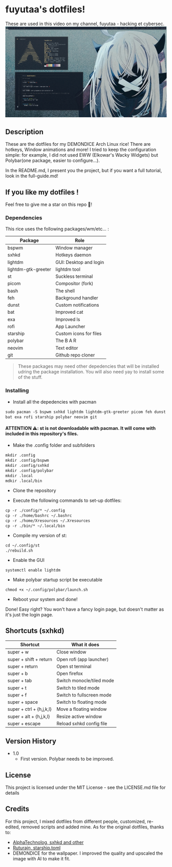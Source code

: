# fuyutaa's dotfiles!

These are used in this video on my channel, fuyutaa - hacking et cybersec.
![rice preview](./PREVIEW-DEMONDICE-RICE-2.png)

## Description

These are the dotfiles for my DEMONDICE Arch Linux rice!
There are hotkeys, Window animations and more!
I tried to keep the configuration simple: for example, I did not used EWW (Elkowar's Wacky Widgets) but Polybar(one package, easier to configure...).

In the README.md, I present you the project, but if you want a full tutorial, look in the full-guide.md!

## If you like my dotfiles !

Feel free to give me a star on this repo 🙂!

### Dependencies

This rice uses the following packages/wm/etc... :

| Package             | Role                    |
| --------------------|-------------------------|
| bspwm               | Window manager          |
| sxhkd               | Hotkeys daemon          |
| lightdm             | GUI: Desktop and login  |
| lightdm-gtk-greeter | lightdm tool            |
| st                  | Suckless terminal       |
| picom               | Compositor (fork)       |
| bash                | The shell               |
| feh                 | Background handler      |
| dunst               | Custom notifications    |
| bat                 | Improved cat            |
| exa                 | Improved ls             |
| rofi                | App Launcher            |
| starship            | Custom icons for files  |
| polybar             | The B A R               |
| neovim              | Text editor             |
| git                 | Github repo cloner      |

> These packages may need other depedencies that will be installed udring the package installation.
> You will also need yay to install some of the stuff.

### Installing
* Install all the depedencies with pacman
```shell
sudo pacman -S bspwm sxhkd lightdm lightdm-gtk-greeter picom feh dunst bat exa rofi starship polybar neovim git
```
#### ATTENTION ⚠️: st is not downloadable with pacman. It will come with included in this repository's files.

* Make the .config folder and subfolders
```shell
mkdir .config
mkdir .config/bspwm
mkdir .config/sxhkd
mkdir .config/polybar
mkdir .local
mdkir .local/bin
```

* Clone the repository

* Execute the following commands to set-up dotfiles:
```shell
cp -r ./config/* ~/.config
cp -r ./home/bashrc ~/.bashrc
cp -r ./home/Xresources ~/.Xresources
cp -r ./bin/* ~/.local/bin
```

* Compile my version of st:
```shell
cd ~/.config/st
./rebuild.sh
```

* Enable the GUI
```shell
systemctl enable lightdm
```

* Make polybar startup script be executable
```shell
chmod +x ~/.config/polybar/launch.sh
```

* Reboot your system and done!

Done! Easy right?
You won't have a fancy login page, but doesn't matter as it's just the login page.

## Shortcuts (sxhkd)

| Shortcut                 | What it does                |
| -------------------------| ----------------------------|
| super + w                | Close window                |
| super + shift + return   | Open rofi (app launcher)    |
| super + return           | Open st terminal            |
| super + b                | Open firefox                |
| super + tab              | Switch monocle/tiled mode   |
| super + t                | Switch to tiled mode        |
| super + f                | Switch to fullscreen mode   |
| super + space            | Switch to floating mode     |
| super + ctrl + {h,j,k,l} | Move a floating window      |
| super + alt + {h,j,k,l}  | Resize active window        |
| super + escape           | Reload sxhkd config file    |


## Version History

* 1.0
    * First version. Polybar needs to be improved.

## License

This project is licensed under the MIT License - see the LICENSE.md file for details

## Credits
For this project, I mixed dotfiles from different people, customized, re-edited, removed scripts and added mine.
As for the original dotfiles, thanks to:
* [AlphaTechnolog, sxhkd and other](https://github.com/AlphaTechnolog/dotfiles)
* [Ruturajn, starship.toml](https://gist.github.com/PurpleBooth/109311bb0361f32d87a2)
* DEMONDICE for the wallpaper. I improved the quality and upscaled the image with AI to make it fit.